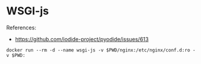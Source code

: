 # WSGI-js

References:
- https://github.com/iodide-project/pyodide/issues/613

`docker run --rm -d --name wsgi-js -v $PWD/nginx:/etc/nginx/conf.d:ro -v $PWD:`